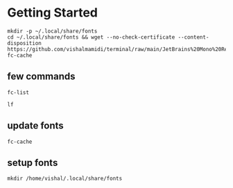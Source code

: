 # Getting Started

```
mkdir -p ~/.local/share/fonts
cd ~/.local/share/fonts && wget --no-check-certificate --content-disposition  https://github.com/vishalmamidi/terminal/raw/main/JetBrains%20Mono%20Regular%20Nerd%20Font%20Complete%20Mono.ttf
fc-cache
```


## few commands 
```
fc-list
```

```
lf
```



## update fonts 
```
fc-cache
```


## setup fonts 

```
mkdir /home/vishal/.local/share/fonts
```


